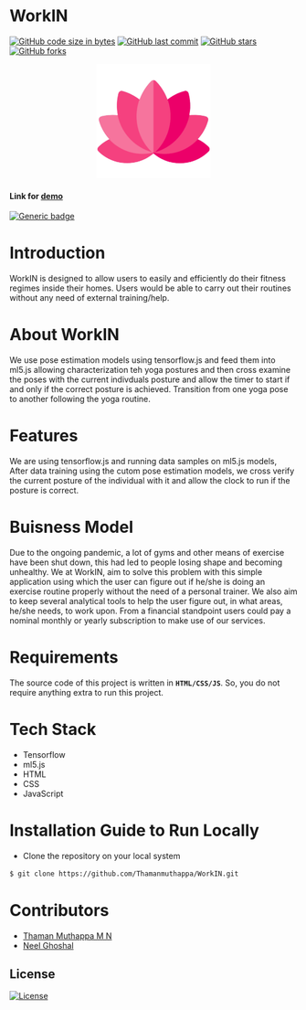 # WorkIN

[![GitHub code size in bytes](https://img.shields.io/github/languages/code-size/Thamanmuthappa/WorkIN?logo=github&style=social)](https://github.com/Thamanmuthappa/WorkIN) [![GitHub last commit](https://img.shields.io/github/last-commit/Thamanmuthappa/WorkIN?style=social&logo=git)](https://github.com/Thamanmuthappa/WorkIN) [![GitHub stars](https://img.shields.io/github/stars/Thamanmuthappa/WorkIN?style=social)](https://github.com/Thamanmuthappa/WorkIN/stargazers) [![GitHub forks](https://img.shields.io/github/forks/Thamanmuthappa/WorkIN?style=social&logo=git)](https://github.com/Thamanmuthappa/WorkIN/network)

<p align="center">
  <img src="imgs/Lotus.png" height="200px"></img>
</p>

#### Link for [demo](http://workin.thamanmuthappa.codes/) 
[![Generic badge](https://img.shields.io/badge/view-video-orange)](https://youtu.be/MXwb6MxPIEs)

# Introduction

WorkIN is designed to allow users to easily and efficiently do their fitness regimes inside their homes. Users would be able to carry out their routines without any need of external training/help.

# About WorkIN
We use pose estimation models using tensorflow.js and feed them into ml5.js allowing characterization 
teh yoga postures and then cross examine the poses with the current indivduals posture and allow the timer to start if and only if the correct posture is achieved. Transition from one yoga pose to another following the yoga routine.



# Features
We are using tensorflow.js and running data samples on ml5.js models, After data training using the cutom pose estimation models, we cross verify the current posture of the individual with it and allow the clock to run if the posture is correct. 



# Buisness Model
Due to the ongoing pandemic, a lot of gyms and other means of exercise have been shut down, this had led to people losing shape and becoming unhealthy. We at WorkIN, aim to solve this problem with this simple application using which the user can figure out if he/she is doing an exercise routine properly without the need of a personal trainer.
We also aim to keep several analytical tools to help the user figure out, in what areas, he/she needs, to work upon.
From a financial standpoint users could pay a nominal monthly or yearly subscription to make use of our services.



# Requirements
The source code of this project is written in **`HTML/CSS/JS`**. So, you do not require anything extra to run this project.

# Tech Stack
- Tensorflow
- ml5.js
- HTML
- CSS
- JavaScript


# Installation Guide to Run Locally
- Clone the repository on your local system
```bash
$ git clone https://github.com/Thamanmuthappa/WorkIN.git
```


# Contributors
- [Thaman Muthappa M N](https://github.com/Thamanmuthappa)
- [Neel Ghoshal](https://github.com/NeelGhoshal)


## License

[![License](http://img.shields.io/:license-mit-blue.svg?style=flat-square)](http://badges.mit-license.org)

